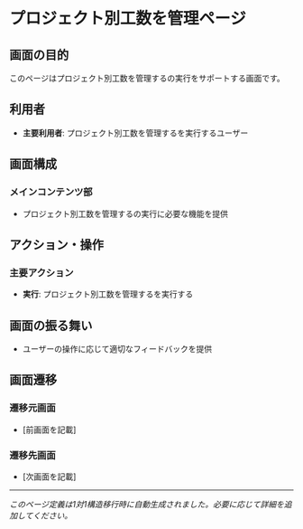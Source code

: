 # プロジェクト別工数を管理ページ

## 画面の目的
このページはプロジェクト別工数を管理するの実行をサポートする画面です。

## 利用者
- **主要利用者**: プロジェクト別工数を管理するを実行するユーザー

## 画面構成

### メインコンテンツ部
- プロジェクト別工数を管理するの実行に必要な機能を提供

## アクション・操作

### 主要アクション
- **実行**: プロジェクト別工数を管理するを実行する

## 画面の振る舞い
- ユーザーの操作に応じて適切なフィードバックを提供

## 画面遷移

### 遷移元画面
- [前画面を記載]

### 遷移先画面
- [次画面を記載]

---
*このページ定義は1対1構造移行時に自動生成されました。必要に応じて詳細を追加してください。*
